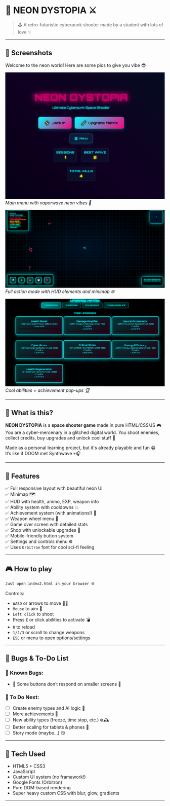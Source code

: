 # 🌌 NEON DYSTOPIA ⚔️  
> 🕹️ A retro-futuristic cyberpunk shooter made by a student with lots of love ✨

---

## 📸 Screenshots  
Welcome to the neon world! Here are some pics to give you vibe 😎  

![Start Screen](pics/start.png)  
*Main menu with vaporwave neon vibes 💜*  

![In-Game HUD](pics/hud.png)  
*Full action mode with HUD elements and minimap 🌐*

![Abilities and Achievements](pics/abilities.png)  
*Cool abilities + achievement pop-ups 🏆*

---

## 🤖 What is this?  
**NEON DYSTOPIA** is a **space shooter game** made in pure HTML/CSS/JS 🎮  
You are a cyber-mercenary in a glitched digital world. You shoot enemies, collect credits, buy upgrades and unlock cool stuff 🌌

Made as a personal learning project, but it's already playable and fun 😁  
It’s like if DOOM met Synthwave 💀🎧

---

## 🧠 Features  

✅ Full responsive layout with beautiful neon UI  
✅ Minimap 🗺️  
✅ HUD with health, ammo, EXP, weapon info  
✅ Ability system with cooldowns 💥  
✅ Achievement system (with animations!) 🏅  
✅ Weapon wheel menu 🔫  
✅ Game over screen with detailed stats  
✅ Shop with unlockable upgrades 🛒  
✅ Mobile-friendly button system  
✅ Settings and controls menu ⚙️  
✅ Uses `Orbitron` font for cool sci-fi feeling

---

## 🎮 How to play  
```bash
Just open index2.html in your browser 🌐  
````

Controls:

* `WASD` or arrows to move 🚶‍♂️
* `Mouse` to aim 🔫
* `Left click` to shoot
* Press `E` or click abilities to activate 💣
* `R` to reload
* `1/2/3` or scroll to change weapons
* `ESC` or menu to open options/settings

---

## 🔧 Bugs & To-Do List

### 🐞 Known Bugs:

* 🔸 Some buttons don’t respond on smaller screens 📱

### 📝 To Do Next:

* [ ] Create enemy types and AI logic 🧠
* [ ] More achievements 🥇
* [ ] New ability types (freeze, time stop, etc.) ❄️🕰️
* [ ] Better scaling for tablets & phones 📲
* [ ] Story mode (maybe...) 😏

---

## 🧪 Tech Used

* HTML5 + CSS3
* JavaScript
* Custom UI system (no framework!)
* Google Fonts (Orbitron)
* Pure DOM-based rendering
* Super heavy custom CSS with blur, glow, gradients 

---
